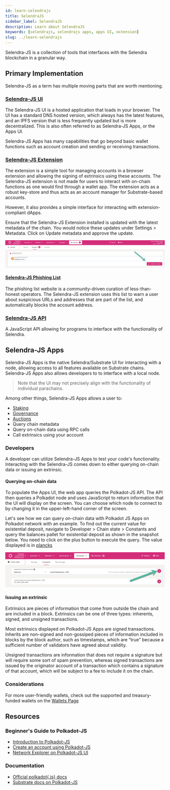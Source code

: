```yaml
---
id: learn-selendrajs
title: SelendraJS
sidebar_label: SelendraJS
description: Learn about SelendraJS
keywords: [selendrajs, selendrajs apps, apps UI, extension]
slug: ../learn-selendrajs
---
```


<!-- This page is a WIP -->
<!-- The first version of this page takes motivation from Emre's ELI5 on Selendra-JS -->

Selendra-JS is a collection of tools that interfaces with the Selendra blockchain in a granular way.

## Primary Implementation

Selendra-JS as a term has multiple moving parts that are worth mentioning.

### [Selendra-JS UI](https://js.selendra.org/)

The Selendra-JS UI is a hosted application that loads in your browser. The UI has a standard DNS
hosted version, which always has the latest features, and an IPFS version that is less frequently
updated but is more decentralized. This is also often referred to as Selendra-JS Apps, or the Apps
UI.

Selendra-JS Apps has many capabilities that go beyond basic wallet functions such as account
creation and sending or receiving transactions.

### [Selendra-JS Extension](https://js.selendra.org/extension/)

The extension is a simple tool for managing accounts in a browser extension and allowing the signing
of extrinsics using these accounts. The Selendra-JS extension is not made for users to interact with
on-chain functions as one would find through a wallet app. The extension acts as a robust key-store
and thus acts as an account manager for Substrate-based accounts.

However, it also provides a simple interface for interacting with extension-compliant dApps.

Ensure that the Selendra-JS Extension installed is updated with the latest metadata of the chain.
You would notice these updates under Settings > Metadata. Click on Update metadata and approve the
update.

![update metadata](../assets/update-metadata.png)

#### [Selendra-JS Phishing List](https:/js.selendra.org/phishing/)

The phishing list website is a community-driven curation of less-than-honest operators. The
Selendra-JS extension uses this list to warn a user about suspicious URLs and addresses that are
part of the list, and automatically blocks the account address.

### [Selendra-JS API](https://github.com/selendra/selendrajs-api)

A JavaScript API allowing for programs to interface with the functionality of Selendra.

## Selendra-JS Apps

Selendra-JS Apps is the native Selendra/Substrate UI for interacting with a node, allowing
access to all features available on Substrate chains. Selendra-JS Apps also allows developers to to
interface with a local node.

> Note that the UI may not precisely align with the functionality of individual parachains.

Among other things, Selendra-JS Apps allows a user to:

- [Staking](learn-staking.md)
- [Governance](learn-governance.md)
- [Auctions](learn-auction.md)
- Query chain metadata
- Query on-chain data using RPC calls
- Call extrinsics using your account

### Developers

A developer can utilize Selendra-JS Apps to test your code's functionality. Interacting with the
Selendra-JS comes down to either querying on-chain data or issuing an extrinsic.

#### Querying on-chain data

To populate the Apps UI, the web app queries the Polkadot-JS API. The API then queries a Polkadot
node and uses JavaScript to return information that the UI will display on the screen. You can
choose which node to connect to by changing it in the upper-left-hand corner of the screen.

Let's see how we can query on-chain data with Polkadot JS Apps on Polkadot network with an example.
To find out the current value for existential deposit, navigate to Developer > Chain state >
Constants and query the balances pallet for existential deposit as shown in the snapshot below. You
need to click on the plus button to execute the query. The value displayed is in
[plancks](learn-DOT#polkadot)

![query chain state](../assets/chain-state-constant.png)

#### Issuing an extrinsic

Extrinsics are pieces of information that come from outside the chain and are included in a block.
Extrinsics can be one of three types: inherents, signed, and unsigned transactions.

Most extrinsics displayed on Polkadot-JS Apps are signed transactions. Inherits are non-signed and
non-gossiped pieces of information included in blocks by the block author, such as timestamps, which
are “true” because a sufficient number of validators have agreed about validity.

Unsigned transactions are information that does not require a signature but will require some sort
of spam prevention, whereas signed transactions are issued by the originator account of a
transaction which contains a signature of that account, which will be subject to a fee to include it
on the chain.

### Considerations

For more user-friendly wallets, check out the supported and treasury-funded wallets on the
[Wallets Page](../build/build-wallets.md)

## Resources

### Beginner's Guide to Polkadot-JS

- [Introduction to Polkadot-JS](https://www.youtube.com/watch?v=4EQqwGFV1D8)
- [Create an account using Polkadot-JS](https://www.youtube.com/watch?v=sy7lvAqyzkY)
- [Network Explorer on Polkadot-JS UI](https://www.youtube.com/watch?v=g4b4IWR6OrE)

### Documentation

- [Official polkadot{.js} docs](https://polkadot.js.org/docs/)
- [Substrate docs on Polkadot-JS](https://docs.substrate.io/reference/command-line-tools/polkadot-apps/)
